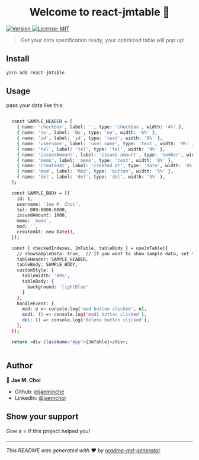 <h1 align="center">Welcome to react-jmtable 👋</h1>
<p>
  <a href="https://www.npmjs.com/package/react-jmtable" target="_blank">
    <img alt="Version" src="https://img.shields.io/npm/v/react-jmtable.svg">
  </a>
  <a href="#" target="_blank">
    <img alt="License: MIT" src="https://img.shields.io/badge/License-MIT-yellow.svg" />
  </a>
</p>

> Get your data specification ready, your optimized table will pop up!

## Install

```sh
yarn add react-jmtable
```

## Usage

pass your data like this:

```sh

  const SAMPLE_HEADER = [
    { name: 'checkbox', label: '', type: 'checkbox', width: '4%' },
    { name: 'no', label: 'No', type: 'no', width: '6%' },
    { name: 'id', label: 'id', type: 'text', width: '8%' },
    { name: 'username', label: 'user name', type: 'text', width: '9%' },
    { name: 'tel', label: 'tel', type: 'tel', width: '9%' },
    { name: 'issuedAmount', label: 'issued amount', type: 'number', width: '14%' },
    { name: 'memo', label: 'memo', type: 'text', width: '8%' },
    { name: 'createdAt', label: 'created at', type: 'date', width: '8%' },
    { name: 'mod', label: 'Mod', type: 'button', width: '5%' },
    { name: 'del', label: 'del', type: 'del', width: '5%' },
  ];

  const SAMPLE_BODY = [{
    id: 1,
    username: 'Jae M. Choi',
    tel: 000-0000-0000,
    issuedAmount: 1000,
    memo: 'memo',
    mod: '',
    createdAt: new Date(),
  }];

  const { checkedIndexes, JmTable, tableBody } = useJmTable({
    // showSampleData: true,  // If you want to show sample data, set this to true
    tableHeader: SAMPLE_HEADER,
    tableBody: SAMPLE_BODY,
    customStyle: {
      tableWidth: '80%',
      tableBody: {
        background: 'lightBlue'
      }
    },
    handleEvent: {
      mod: e => console.log('mod button clicked', e),
      mod1: () => console.log('mod1 button clicked'),
      del: () => console.log('delete button clicked'),
    },
  });

  return <div className="App">{JmTable}</div>;



```

## Author

👤 **Jae M. Choi**

- Github: [@jaeminche](https://github.com/jaeminche)
- LinkedIn: [@jaemchoi](https://linkedin.com/in/jaemchoi)

## Show your support

Give a ⭐️ if this project helped you!

---

_This README was generated with ❤️ by [readme-md-generator](https://github.com/kefranabg/readme-md-generator)_
